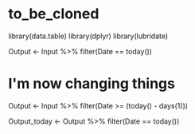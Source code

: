 # to_be_cloned

library(data.table)
library(dplyr)
library(lubridate)

Output <- Input %>% filter(Date == today())

# I'm now changing things

Output <- Input %>% filter(Date >= (today() - days(1)))

Output_today <- Output %>% filter(Date == today())
